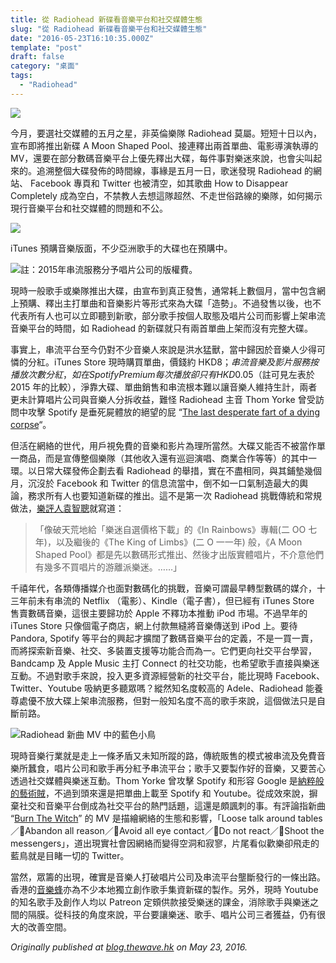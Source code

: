 ```yaml
---
title: 從 Radiohead 新碟看音樂平台和社交媒體生態
slug: "從 Radiohead 新碟看音樂平台和社交媒體生態"
date: "2016-05-23T16:10:35.000Z"
template: "post"
draft: false
category: "桌面"
tags:
  - "Radiohead"
---
```


![](media/0_nVivfdCWHzC3dfKV.jpg)

今月，要選社交媒體的五月之星，非英倫樂隊 Radiohead 莫屬。短短十日以內，宣布即將推出新碟 A Moon Shaped Pool、接連釋出兩首單曲、電影導演執導的 MV，還要在部分數碼音樂平台上優先釋出大碟，每件事對樂迷來說，也會尖叫起來的。追溯整個大碟發佈的時間線，事緣是五月一日，歌迷發現 Radiohead 的網站、 Facebook 專頁和 Twitter 也被清空，如其歌曲 How to Disappear Completely 成為空白，不禁教人去想這隊超然、不走世俗路線的樂隊，如何揭示現行音樂平台和社交媒體的問題和不公。

![](media/0_iW3BJ8NVZwPjKy2k.png)

iTunes 預購音樂版面，不少亞洲歌手的大碟也在預購中。

![註：2015年串流服務分予唱片公司的版權費。](media/0_s0RyqQDdqhRtQnEh.jpg)

現時一般歌手或樂隊推出大碟，由宣布到真正發售，通常耗上數個月，當中包含網上預購、釋出主打單曲和音樂影片等形式來為大碟「造勢」。不過發售以後，也不代表所有人也可以立即聽到新歌，部分歌手按個人取態及唱片公司而影響上架串流音樂平台的時間，如 Radiohead 的新碟就只有兩首單曲上架而沒有完整大碟。

事實上，串流平台至今仍對不少音樂人來說是洪水猛獸，當中歸因於音樂人少得可憐的分紅。iTunes Store 現時購買單曲，價錢約 HKD$8 ；串流音樂及影片服務按播放次數分紅，如在 Spotify Premium 每次播放卻只有 HKD$0.05（註可見左表於 2015 年的比較），淨靠大碟、單曲銷售和串流根本難以讓音樂人維持生計，兩者更未計算唱片公司與音樂人分拆收益，難怪 Radiohead 主音 Thom Yorke 曾受訪問中攻擊 Spotify 是垂死屍體放的絕望的屁 “[The last desperate fart of a dying corpse](https://www.theguardian.com/technology/2013/oct/07/spotify-thom-yorke-dying-corpse)“。

但活在網絡的世代，用戶視免費的音樂和影片為理所當然。大碟又能否不被當作單一商品，而是宣傳整個樂隊（其他收入還有巡迴演唱、商業合作等等）的其中一環。以日常大碟發佈企劃去看 Radiohead 的舉措，實在不盡相同，與其鋪墊幾個月，沉沒於 Facebook 和 Twitter 的信息流當中，倒不如一口氣制造最大的輿論，務求所有人也要知道新碟的推出。這不是第一次 Radiohead 挑戰傳統和常規做法，[樂評人袁智聰](http://www.localpresshk.com/2016/05/supreme-radiohead/)就寫道：

> 「像破天荒地給「樂迷自選價格下載」的《In Rainbows》專輯(二 OO 七年)，以及繼後的《The King of Limbs》(二 O 一一年) 般，《A Moon Shaped Pool》都是先以數碼形式推出、然後才出版實體唱片，不介意他們有幾多不買唱片的游離派樂迷。……」

千禧年代，各類傳播媒介也面對數碼化的挑戰，音樂可謂最早轉型數碼的媒介，十三年前未有串流的 Netflix （電影）、Kindle（電子書），但已經有 iTunes Store 售賣數碼音樂，這很主要歸功於 Apple 不釋功本推動 iPod 市場。不過早年的 iTunes Store 只像個電子商店，網上付款無縫將音樂傳送到 iPod 上。要待 Pandora, Spotify 等平台的興起才擴闊了數碼音樂平台的定義，不是一買一賣，而將探索新音樂、社交、多裝置支援等功能合而為一。它們更向社交平台學習，Bandcamp 及 Apple Music 主打 Connect 的社交功能，也希望歌手直接與樂迷互動。不過對歌手來說，投入更多資源經營新的社交平台，能比現時 Facebook、Twitter、Youtube 吸納更多聽眾嗎？縱然知名度較高的 Adele、Radiohead 能養尊處優不放大碟上架串流服務，但對一般知名度不高的歌手來說，這個做法只是自斷前路。

![Radiohead 新曲 MV 中的藍色小鳥](media/0__jlIGSvxVip9pPYNr.png)

現時音樂行業就是走上一條矛盾又未知所蹤的路，傳統販售的模式被串流及免費音樂所蠶食，唱片公司和歌手再分紅予串流平台；歌手又要製作好的音樂，又要苦心透過社交媒體與樂迷互動。Thom Yorke 曾攻擊 Spotify 和形容 Google 是[納粹般的藝術賊](http://www.theverge.com/2015/12/1/9826498/thom-yorke-youtube-google-nazi-germany-stealing-art)，不過到頭來還是把單曲上載至 Spotify 和 Youtube。從成效來說，摒棄社交和音樂平台倒成為社交平台的熱門話題，這還是頗諷刺的事。有評論指新曲 “[Burn The Witch](https://www.youtube.com/watch?v=yI2oS2hoL0k)” 的 MV 是描繪網絡的生態和影響，「Loose talk around tables ／Abandon all reason／Avoid all eye contact／Do not react／Shoot the messengers」，道出現實社會因網絡而變得空洞和寂寥，片尾看似歡樂卻飛走的藍鳥就是目睹一切的 Twitter。

當然，眾籌的出現，確實是音樂人打破唱片公司及串流平台壟斷發行的一條出路。香港的[音樂蜂](https://musicbee.cc/)亦為不少本地獨立創作歌手集資新碟的製作。另外，現時 Youtube 的知名歌手及創作人均以 Patreon 定頞供款接受樂迷的課金，消除歌手與樂迷之間的隔膜。從科技的角度來說，平台要讓樂迷、歌手、唱片公司三者獲益，仍有很大的改善空間。

_Originally published at_ [_blog.thewave.hk_](https://blog.thewave.hk/%e5%be%9e-radiohead-%e6%96%b0%e7%a2%9f%e7%9c%8b%e9%9f%b3%e6%a8%82%e5%b9%b3%e5%8f%b0%e5%92%8c%e7%a4%be%e4%ba%a4%e5%aa%92%e9%ab%94%e7%94%9f%e6%85%8b/) _on May 23, 2016._
